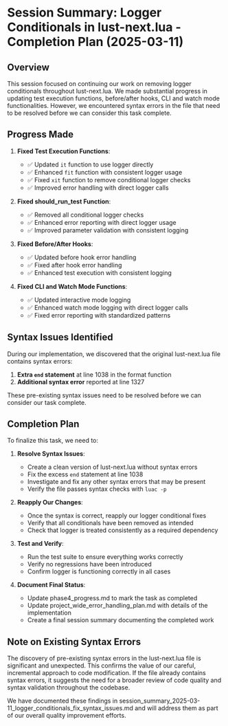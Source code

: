 # Session Summary: Logger Conditionals in lust-next.lua - Completion Plan (2025-03-11)

## Overview

This session focused on continuing our work on removing logger conditionals throughout lust-next.lua. We made substantial progress in updating test execution functions, before/after hooks, CLI and watch mode functionalities. However, we encountered syntax errors in the file that need to be resolved before we can consider this task complete.

## Progress Made

1. **Fixed Test Execution Functions**:
   - ✅ Updated `it` function to use logger directly
   - ✅ Enhanced `fit` function with consistent logger usage
   - ✅ Fixed `xit` function to remove conditional logger checks
   - ✅ Improved error handling with direct logger calls

2. **Fixed should_run_test Function**:
   - ✅ Removed all conditional logger checks
   - ✅ Enhanced error reporting with direct logger usage
   - ✅ Improved parameter validation with consistent logging

3. **Fixed Before/After Hooks**:
   - ✅ Updated before hook error handling
   - ✅ Fixed after hook error handling
   - ✅ Enhanced test execution with consistent logging

4. **Fixed CLI and Watch Mode Functions**:
   - ✅ Updated interactive mode logging
   - ✅ Enhanced watch mode logging with direct logger calls
   - ✅ Fixed error reporting with standardized patterns

## Syntax Issues Identified

During our implementation, we discovered that the original lust-next.lua file contains syntax errors:

1. **Extra `end` statement** at line 1038 in the format function
2. **Additional syntax error** reported at line 1327

These pre-existing syntax issues need to be resolved before we can consider our task complete.

## Completion Plan

To finalize this task, we need to:

1. **Resolve Syntax Issues**:
   - Create a clean version of lust-next.lua without syntax errors
   - Fix the excess `end` statement at line 1038
   - Investigate and fix any other syntax errors that may be present
   - Verify the file passes syntax checks with `luac -p`

2. **Reapply Our Changes**:
   - Once the syntax is correct, reapply our logger conditional fixes
   - Verify that all conditionals have been removed as intended
   - Check that logger is treated consistently as a required dependency

3. **Test and Verify**:
   - Run the test suite to ensure everything works correctly
   - Verify no regressions have been introduced
   - Confirm logger is functioning correctly in all cases

4. **Document Final Status**:
   - Update phase4_progress.md to mark the task as completed
   - Update project_wide_error_handling_plan.md with details of the implementation
   - Create a final session summary documenting the completed work

## Note on Existing Syntax Errors

The discovery of pre-existing syntax errors in the lust-next.lua file is significant and unexpected. This confirms the value of our careful, incremental approach to code modification. If the file already contains syntax errors, it suggests the need for a broader review of code quality and syntax validation throughout the codebase.

We have documented these findings in session_summary_2025-03-11_logger_conditionals_fix_syntax_issues.md and will address them as part of our overall quality improvement efforts.